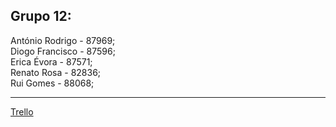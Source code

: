 ## Grupo 12:
António Rodrigo - 87969;<br>
Diogo Francisco - 87596;<br>
Erica Évora - 87571;<br>
Renato Rosa - 82836;<br>
Rui Gomes - 88068;<br>
<hr>

[Trello](https://trello.com/dozeteam/home)<br/>
